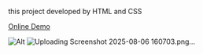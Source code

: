 
this project developed by HTML and CSS


<a href="https://parniazarinweb.github.io/life-coach/">Online Demo</a>


![Alt](<img width="1916" height="956" alt="Screenshot 2025-08-06 160703" src="https://github.com/user-attachments/assets/774b4d73-8f9b-40a5-a42a-ec5f54e47cba" />)
![Uploading Screenshot 2025-08-06 160703.png…]()

